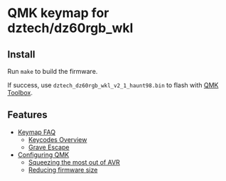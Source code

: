 # QMK keymap for dztech/dz60rgb_wkl

## Install

Run `make` to build the firmware.

If success, use `dztech_dz60rgb_wkl_v2_1_haunt98.bin` to flash with [QMK Toolbox](https://github.com/qmk/qmk_toolbox).

## Features

- [Keymap FAQ](https://github.com/qmk/qmk_firmware/blob/master/docs/faq_keymap.md)
  - [Keycodes Overview](https://github.com/qmk/qmk_firmware/blob/master/docs/keycodes.md)
  - [Grave Escape](https://github.com/qmk/qmk_firmware/blob/master/docs/feature_grave_esc.md)
- [Configuring QMK](https://github.com/qmk/qmk_firmware/blob/master/docs/config_options.md)
  - [Squeezing the most out of AVR](https://github.com/qmk/qmk_firmware/blob/master/docs/squeezing_avr.md)
  - [Reducing firmware size](https://get.vial.today/docs/firmware-size.html)
